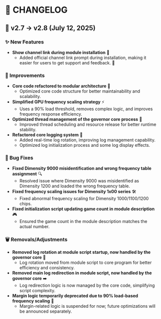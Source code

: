 # 📝 CHANGELOG

## 🚀 v2.7 → v2.8 (July 12, 2025)

### ✨ New Features

- **Show channel link during module installation** 🎉
  - Added official channel link prompt during installation, making it easier for users to get support and feedback. 📢

### 🔧 Improvements

- **Core code refactored to modular architecture** 🧩
  - Optimized core code structure for better maintainability and scalability.
- **Simplified GPU frequency scaling strategy** ⚡
  - Uses a 90% load threshold, removes complex logic, and improves frequency response efficiency.
- **Optimized thread management of the governor core process** 🤖
  - Improved thread scheduling and resource release for better runtime stability.
- **Refactored core logging system** 📒
  - Added real-time log rotation, improving log management capability.
  - Optimized log initialization process and some log display effects.

### 🐛 Bug Fixes

- **Fixed Dimensity 9000 misidentification and wrong frequency table assignment** 🔍
  - Resolved issue where Dimensity 9000 was misidentified as Dimensity 1200 and loaded the wrong frequency table.
- **Fixed frequency scaling issues for Dimensity 1x00 series** 🛠️
  - Fixed abnormal frequency scaling for Dimensity 1000/1100/1200 chips.
- **Fixed initialization script updating game count in module description** 🎮
  - Ensured the game count in the module description matches the actual number.

### 🗑️ Removals/Adjustments

- **Removed log rotation at module script startup, now handled by the governor core** 🔄
  - Log rotation moved from module script to core program for better efficiency and consistency.
- **Removed main log redirection in module script, now handled by the governor core** ➡️
  - Log redirection logic is now managed by the core code, simplifying script complexity.
- **Margin logic temporarily deprecated due to 90% load-based frequency scaling** 📴
  - Margin-related logic is suspended for now; future optimizations will be announced separately.
